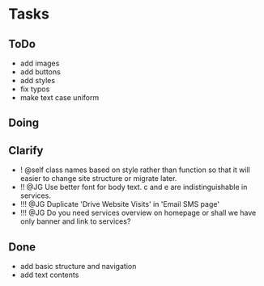 # Tasks

## ToDo

- add images
- add buttons
- add styles
- fix typos
- make text case uniform

## Doing


## Clarify

- ! @self class names based on style rather than function so that it will easier to change site structure or migrate later.
- !! @JG Use better font for body text. c and e are indistinguishable in services.
- !!! @JG Duplicate 'Drive Website Visits' in 'Email SMS page'
- !!! @JG Do you need services overview on homepage or shall we have only banner and link to services?

## Done

- add basic structure and navigation
- add text contents